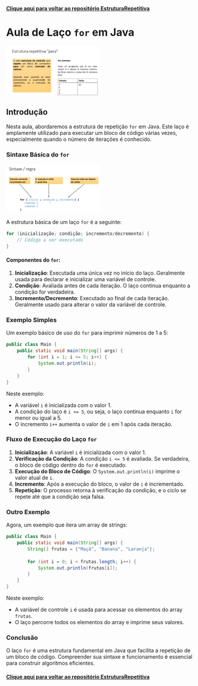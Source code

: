 #### [Clique aqui para voltar ao repositório EstruturaRepetitiva](https://github.com/gabrielmelim/JAVA/tree/EstruturaRepetitiva)

# Aula de Laço `for` em Java

<div align="left">
  <img src="https://raw.githubusercontent.com/gabrielmelim/imgs/main/java/For.png" alt="java" width="50%">
</div>

## Introdução

Nesta aula, abordaremos a estrutura de repetição `for` em Java. Este laço é amplamente utilizado para executar um bloco de código várias vezes, especialmente quando o número de iterações é conhecido.

### Sintaxe Básica do `for`

<div align="left">
  <img src="https://raw.githubusercontent.com/gabrielmelim/imgs/main/java/SintaxeFor.png" alt="java" width="50%">
</div>


A estrutura básica de um laço `for` é a seguinte:

```java
for (inicialização; condição; incremento/decremento) {
    // Código a ser executado
}
```

#### Componentes do `for`:
1. **Inicialização**: Executada uma única vez no início do laço. Geralmente usada para declarar e inicializar uma variável de controle.
2. **Condição**: Avaliada antes de cada iteração. O laço continua enquanto a condição for verdadeira.
3. **Incremento/Decremento**: Executado ao final de cada iteração. Geralmente usado para alterar o valor da variável de controle.

### Exemplo Simples

Um exemplo básico de uso do `for` para imprimir números de 1 a 5:

```java
public class Main {
    public static void main(String[] args) {
        for (int i = 1; i <= 5; i++) {
            System.out.println(i);
        }
    }
}
```

Neste exemplo:
- A variável `i` é inicializada com o valor 1.
- A condição do laço é `i <= 5`, ou seja, o laço continua enquanto `i` for menor ou igual a 5.
- O incremento `i++` aumenta o valor de `i` em 1 após cada iteração.

### Fluxo de Execução do Laço `for`

1. **Inicialização**: A variável `i` é inicializada com o valor 1.
2. **Verificação da Condição**: A condição `i <= 5` é avaliada. Se verdadeira, o bloco de código dentro do `for` é executado.
3. **Execução do Bloco de Código**: O `System.out.println(i)` imprime o valor atual de `i`.
4. **Incremento**: Após a execução do bloco, o valor de `i` é incrementado.
5. **Repetição**: O processo retorna à verificação da condição, e o ciclo se repete até que a condição seja falsa.

### Outro Exemplo

Agora, um exemplo que itera um array de strings:

```java
public class Main {
    public static void main(String[] args) {
        String[] frutas = {"Maçã", "Banana", "Laranja"};

        for (int i = 0; i < frutas.length; i++) {
            System.out.println(frutas[i]);
        }
    }
}
```

Neste exemplo:
- A variável de controle `i` é usada para acessar os elementos do array `frutas`.
- O laço percorre todos os elementos do array e imprime seus valores.

### Conclusão

O laço `for` é uma estrutura fundamental em Java que facilita a repetição de um bloco de código. Compreender sua sintaxe e funcionamento é essencial para construir algoritmos eficientes.
#### [Clique aqui para voltar ao repositório EstruturaRepetitiva](https://github.com/gabrielmelim/JAVA/tree/EstruturaRepetitiva)

